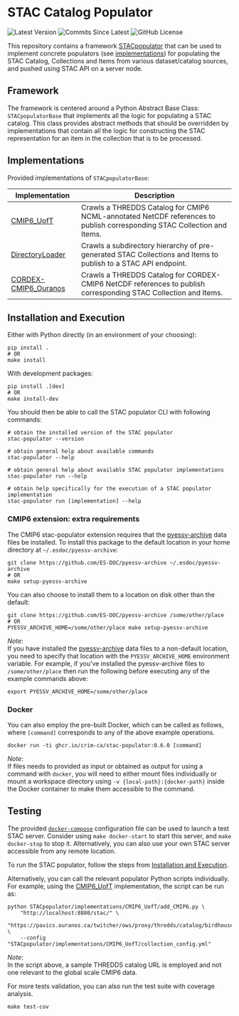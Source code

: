 # STAC Catalog Populator

![Latest Version](https://img.shields.io/badge/latest%20version-0.6.0-blue?logo=github)
![Commits Since Latest](https://img.shields.io/github/commits-since/crim-ca/stac-populator/0.6.0.svg?logo=github)
![GitHub License](https://img.shields.io/github/license/crim-ca/stac-populator)

This repository contains a framework [STACpopulator](STACpopulator)
that can be used to implement concrete populators (see [implementations](STACpopulator/implementations))
for populating the STAC Catalog, Collections and Items from various dataset/catalog sources, and pushed using
STAC API on a server node.

## Framework

The framework is centered around a Python Abstract Base Class: `STACpopulatorBase` that implements all the logic
for populating a STAC catalog. This class provides abstract methods that should be overridden by implementations that
contain all the logic for constructing the STAC representation for an item in the collection that is to be processed.

## Implementations

Provided implementations of `STACpopulatorBase`:

| Implementation                               | Description                                                                                                             |
|----------------------------------------------|-------------------------------------------------------------------------------------------------------------------------|
| [CMIP6_UofT][CMIP6_UofT]                     | Crawls a THREDDS Catalog for CMIP6 NCML-annotated NetCDF references to publish corresponding STAC Collection and Items. |
| [DirectoryLoader][DirLoader]                 | Crawls a subdirectory hierarchy of pre-generated STAC Collections and Items to publish to a STAC API endpoint.          |
| [CORDEX-CMIP6_Ouranos][CORDEX-CMIP6_Ouranos] | Crawls a THREDDS Catalog for CORDEX-CMIP6 NetCDF references to publish corresponding STAC Collection and Items. | 

[CMIP6_UofT]: STACpopulator/implementations/CMIP6_UofT/add_CMIP6.py
[DirLoader]: STACpopulator/implementations/DirectoryLoader/crawl_directory.py
[CORDEX-CMIP6_Ouranos]: STACpopulator/implementations/CORDEX-CMIP6_Ouranos/add_CORDEX-CMIP6.py

## Installation and Execution

Either with Python directly (in an environment of your choosing):

```shell
pip install .
# OR
make install
```

With development packages:

```shell
pip install .[dev]
# OR
make install-dev
```

You should then be able to call the STAC populator CLI with following commands:

```shell
# obtain the installed version of the STAC populator
stac-populator --version

# obtain general help about available commands
stac-populator --help

# obtain general help about available STAC populator implementations
stac-populator run --help

# obtain help specifically for the execution of a STAC populator implementation
stac-populator run [implementation] --help
```

### CMIP6 extension: extra requirements

The CMIP6 stac-populator extension requires that the [pyessv-archive](https://github.com/ES-DOC/pyessv-archive) data 
files be installed. To install this package to the default location in your home directory at `~/.esdoc/pyessv-archive`:

```shell
git clone https://github.com/ES-DOC/pyessv-archive ~/.esdoc/pyessv-archive
# OR
make setup-pyessv-archive
```

You can also choose to install them to a location on disk other than the default:

```shell
git clone https://github.com/ES-DOC/pyessv-archive /some/other/place
# OR
PYESSV_ARCHIVE_HOME=/some/other/place make setup-pyessv-archive
```

*Note*: <br>
If you have installed the [pyessv-archive](https://github.com/ES-DOC/pyessv-archive) data files to a non-default
location, you need to specify that location with the `PYESSV_ARCHIVE_HOME` environment variable. For example,
if you've installed the pyessv-archive files to `/some/other/place` then run the following before executing 
any of the example commands above:

```shell
export PYESSV_ARCHIVE_HOME=/some/other/place
```

### Docker

You can also employ the pre-built Docker, which can be called as follows,
where `[command]` corresponds to any of the above example operations.

```shell
docker run -ti ghcr.io/crim-ca/stac-populator:0.6.0 [command]
```

*Note*: <br>
If files needs to provided as input or obtained as output for using a command with `docker`, you will need to either
mount files individually or mount a workspace directory using `-v {local-path}:{docker-path}` inside the Docker
container to make them accessible to the command.

## Testing

The provided [`docker-compose`](docker/docker-compose.yml) configuration file can be used to launch a test STAC server.
Consider using `make docker-start` to start this server, and `make docker-stop` to stop it.
Alternatively, you can also use your own STAC server accessible from any remote location.

To run the STAC populator, follow the steps from [Installation and Execution](#installation-and-execution).

Alternatively, you can call the relevant populator Python scripts individually.
For example, using the [CMIP6_UofT][CMIP6_UofT] implementation, the script can be run as:

```shell
python STACpopulator/implementations/CMIP6_UofT/add_CMIP6.py \
    "http://localhost:8880/stac/" \
    "https://pavics.ouranos.ca/twitcher/ows/proxy/thredds/catalog/birdhouse/testdata/xclim/cmip6/catalog.html" \
    --config "STACpopulator/implementations/CMIP6_UofT/collection_config.yml"
```

*Note*: <br>
In the script above, a sample THREDDS catalog URL is employed and not one relevant to the global scale CMIP6 data.

For more tests validation, you can also run the test suite with coverage analysis.

```shell
make test-cov
```
